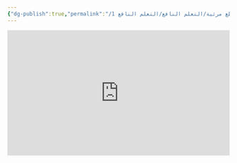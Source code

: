 ```yaml
---
{"dg-publish":true,"permalink":"/مقاطع مرئية/التعلم النافع/التعلم النافع 1 📺/","noteIcon":"✨"}
---
```


<div style="display: flex; justify-content: center;">
<iframe style="aspect-ratio: 16 / 9; width: 100% !important;" 
src="https://www.youtube.com/embed/qmm_wBEHbow?si=6WTwYKJeNaVqobY_" title="YouTube video player" frameborder="0" allow="accelerometer; autoplay; clipboard-write; encrypted-media; gyroscope; picture-in-picture; web-share" referrerpolicy="strict-origin-when-cross-origin" allowfullscreen></iframe>
</div>
